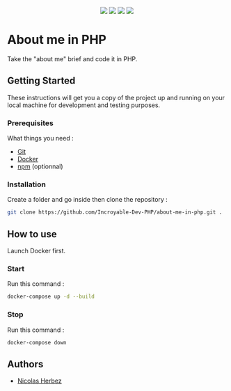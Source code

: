 <p align="center">
    <img src="https://img.shields.io/badge/html5-%23E34F26.svg?style=for-the-badge&logo=html5&logoColor=white" />
    <img src="https://img.shields.io/badge/css3-%231572B6.svg?style=for-the-badge&logo=css3&logoColor=white" />
    <img src="https://img.shields.io/badge/php-%23777BB4.svg?style=for-the-badge&logo=php&logoColor=white" />
    <img src="https://img.shields.io/badge/docker-%230db7ed.svg?style=for-the-badge&logo=docker&logoColor=white" />
</p>

# About me in PHP

Take the "about me" brief and code it in PHP.

## Getting Started

These instructions will get you a copy of the project up and running on your local machine for development and testing purposes.

### Prerequisites

What things you need :

- <a href="https://git-scm.com/downloads" target="_blanc">Git</a>
- <a href="https://www.docker.com/get-started" target="_blanc">Docker</a>
- <a href="https://docs.npmjs.com/downloading-and-installing-node-js-and-npm" target="_blanc">npm</a> (optionnal)

### Installation

Create a folder and go inside then clone the repository :
```bash
git clone https://github.com/Incroyable-Dev-PHP/about-me-in-php.git .
```

## How to use

Launch Docker first.

### Start

Run this command :
```bash
docker-compose up -d --build
```

### Stop

Run this command :
```bash
docker-compose down
```

## Authors

- [Nicolas Herbez](https://github.com/nicolas-herbez)
